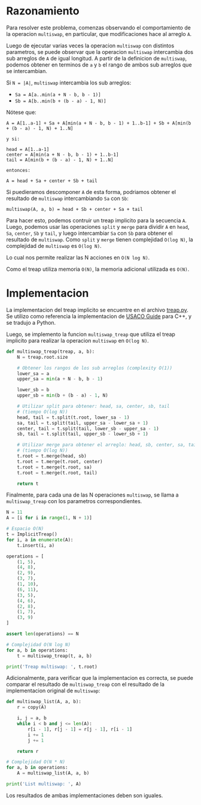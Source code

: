 # Razonamiento

Para resolver este problema, comenzas observando el comportamiento de la operacion `multiswap`, en particular, que modificaciones hace al arreglo `A`.

Luego de ejecutar varias veces la operacion `multiswap` con distintos parametros, se puede observar que la operacion `multiswap` intercambia dos sub arreglos de `A` de igual longitud. A partir de la definicion de `multiswap`, podemos obtener en terminos de `a` y `b` el rango de ambos sub arreglos que se intercambian.

Si `N = |A|`, `multiswap` intercambia los sub arreglos:

- `Sa = A[a..min(a + N - b, b - 1)]`
- `Sb = A[b..min(b + (b - a) - 1, N)]`

Nótese que:

```
A = A[1..a-1] + Sa + A[min(a + N - b, b - 1) + 1..b-1] + Sb + A[min(b + (b - a) - 1, N) + 1..N]

y si:

head = A[1..a-1]
center = A[min(a + N - b, b - 1) + 1..b-1]
tail = A[min(b + (b - a) - 1, N) + 1..N]

entonces:

A = head + Sa + center + Sb + tail
```

Si puedieramos descomponer `A` de esta forma, podriamos obtener el resultado de `multiswap` intercambiando `Sa` con `Sb`:

```
multiswap(A, a, b) = head + Sb + center + Sa + tail
```

Para hacer esto, podemos contruir un treap implicito para la secuencia `A`. Luego, podemos usar las operaciones `split` y `merge` para dividir `A` en `head`, `Sa`, `center`, `Sb` y `tail`, y luego intercambiar `Sa` con `Sb` para obtener el resultado de `multiswap`. Como `split` y `merge` tienen complejidad `O(log N)`, la complejidad de `multiswap` es `O(log N)`.

Lo cual nos permite realizar las N acciones en `O(N log N)`.

Como el treap utiliza memoria `O(N)`, la memoria adicional utilizada es `O(N)`.

# Implementacion

La implementacion del treap implicito se encuentre en el archivo [treap.py](treap.py). Se utilizo como referencia la implementacion de [USACO Guide](https://usaco.guide/adv/treaps?lang=cpp) para C++, y se tradujo a Python.

Luego, se implemento la funcion `multiswap_treap` que utiliza el treap implicito para realizar la operacion `multiswap` en `O(log N)`.

```python
def multiswap_treap(treap, a, b):
    N = treap.root.size

    # Obtener los rangos de los sub arreglos (complexity O(1))
    lower_sa = a
    upper_sa = min(a + N - b, b - 1)

    lower_sb = b
    upper_sb = min(b + (b - a) - 1, N)

    # Utilizar split para obtener: head, sa, center, sb, tail
    # (tiempo O(log N))
    head, tail = t.split(t.root, lower_sa - 1)
    sa, tail = t.split(tail, upper_sa - lower_sa + 1)
    center, tail = t.split(tail, lower_sb - upper_sa - 1)
    sb, tail = t.split(tail, upper_sb - lower_sb + 1)

    # Utilizar merge para obtener el arreglo: head, sb, center, sa, tail
    # (tiempo O(log N))
    t.root = t.merge(head, sb)
    t.root = t.merge(t.root, center)
    t.root = t.merge(t.root, sa)
    t.root = t.merge(t.root, tail)

    return t
```

Finalmente, para cada una de las N operaciones `multiswap`, se llama a `multiswap_treap` con los parametros correspondientes.

```python
N = 11
A = [i for i in range(1, N + 1)]

# Espacio O(N)
t = ImplicitTreap()
for i, a in enumerate(A):
    t.insert(i, a)

operations = [
    (1, 5),
    (4, 8),
    (2, 9),
    (3, 7),
    (1, 10),
    (6, 11),
    (3, 5),
    (4, 6),
    (2, 8),
    (1, 7),
    (3, 9)
]

assert len(operations) == N

# Complejidad O(N log N)
for a, b in operations:
    t = multiswap_treap(t, a, b)

print('Treap multiswap: ', t.root)
```

Adicionalmente, para verificar que la implementacion es correcta, se puede comparar el resultado de `multiswap_treap` con el resultado de la implementacion original de `multiswap`:

```python
def multiswap_list(A, a, b):
    r = copy(A)

    i, j = a, b
    while i < b and j <= len(A):
        r[i - 1], r[j - 1] = r[j - 1], r[i - 1]
        i += 1
        j += 1

    return r

# Complejidad O(N * N)
for a, b in operations:
    A = multiswap_list(A, a, b)

print('List multiswap: ', A)
```

Los resultados de ambas implementaciones deben son iguales.

